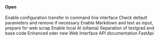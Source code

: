 #### Open
Enable configuration transfer in command line interface
Check default parameters and remove if necessary
Enable Markdown and text as input, prepare for web scrap
Enable local AI (ollama)
Separation of textgrad and base code
Enhanced oder new Web Interface
API documentation FastApi